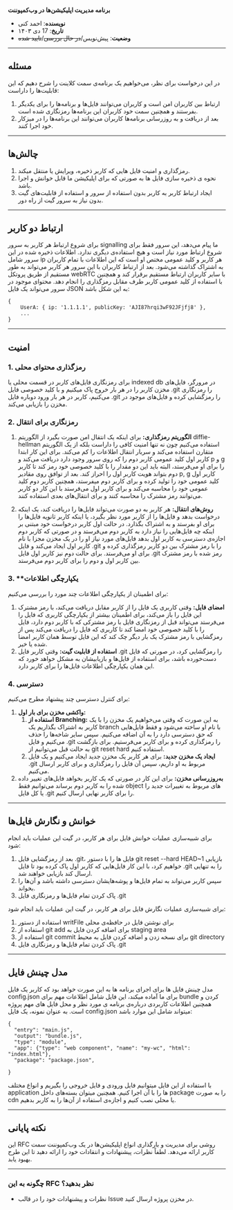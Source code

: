 **برنامه مدیریت اپلیکیشن‌ها در وب‌کمپوننت**

- **نویسنده**: احمد کنی
- **تاریخ**: 17 دی ۱۴۰۳  
- **وضعیت**: پیش‌نویس/~~در حال بررسی~~/~~تایید شده~~


---
## **مسئله**

در این درخواست برای نظر، می‌خواهیم یک برنامه‌ی سمت کلاینت را شرح دهیم که این قابلیت‌ها را داراست:
1. ارتباط بین کاربران امن است و کاربران می‌توانند فایل‌ها و برنامه‌ها را برای یکدیگر بفرستند و همچنین سمت خود کاربران این برنامه‌ها رمزنگاری شده است.
2. بعد از دریافت و به روزرسانی برنامه‌ها کاربران می‌توانند این برنامه‌ها را در میزکار خود اجرا کنند.

---
## **چالش‌ها**

1. رمزگذاری و امنیت فایل هایی که کاربر ذخیره، ویرایش یا منتقل میکند.
2. نحوه ی ذخیره سازی فایل ها به صورتی که برای اپلیکیشن ما قابل خوانش و اجرا باشد.
3. ایجاد ارتباط کاربر به کاربر بدون استفاده از سرور و استفاده از قابلیت‌های گیت بدون نیاز به سرور گیت از راه دور.

---

## **ارتباط دو کاربر**

برای شروع ارتباط هر کاربر به سرور signalling ما پیام می‌دهد، این سرور فقط برای شروع ارتباط مورد نیاز است و هیچ استفاده‌ی دیگری ندارد.
اطلاعات ذخیره شده در این سرور شامل ip هر کاربر و کلید عمومی مختص او است که این اطلاعات با تمام کاربران به اشتراک گذاشته می‌شود.
بعد از ارتباط کاربران با این سرور هر کاربر می‌تواند به طور مستقیم از طریق پروتکل webRTC با سایر کاربران ارتباط مستقیم برقرار کند و همچنین با استفاده از کلید عمومی کاربر طرف مقابل رمزگذاری را انجام دهد.
محتوای موجود در سرور می‌تواند یک فایل JSON به این شکل باشد:
```
{
	UserA: { ip: '1.1.1.1', publicKey: 'AJI87hrqi3wF92JFjfj8' },
	...
}
```

---

## **امنیت**

### 1. **رمزگذاری محتوای محلی**

برای رمزنگاری فایل‌های کاربر در قسمت محلی یا indexed db در مرورگر، فایل‌های مخزن کاربر را در هر بار خروج پاک میکنیم و با کلید خصوصی فایل .git را رمزنگاری می‌کنیم، کاربر در هر بار ورود دوباره فایل .git را رمزگشایی کرده و فایل‌های موجود در مخزن را بازیابی می‌کند.
### 2. **رمزنگاری برای انتقال**

1. **الگوریتم رمزگذاری:** برای اینکه یک انتقال امن صورت بگیرد از الگوریتم diffie-hellman استفاده می‌کنیم چون نه تنها امنیت کافی را داراست بلکه از یک الگوریتم متقارن استفاده می‌کند و سربار انتقال اطلاعات را کم می‌کند. برای این کار ابتدا کاربر اول کلید عمومی کاربر دوم را که روی سرور وجود دارد دریافت می‌کند و p و g را برای او می‌فرستد، البته باید این دو مقدار را با کلید خصوصی خود رمز کند تا کاربر دوم بتواند هویت کاربر اول را احراز کند.
   بعد از توافق روی مقادیر p, g کاربر اول کلید عمومی خود را تولید کرده و برای کاربر دوم میفرستد، همچنین کاربر دوم کلید عمومی خود را محاسبه می‌کند و برای کاربر اول می‌فرستد با این کار دو کاربر می‌توانند رمز مشترک را محاسبه کنند و برای انتقال‌های بعدی استفاده کنند.
   
2. **روش‌های انتقال:** هر کاربر به دو صورت می‌تواند فایل‌ها را دریافت کند، یک اینکه درخواست بدهد و فایل‌ها را از کاربر مورد نظر بگیرد، یا اینکه کاربر ثانویه فایل‌ها را برای او بفرستد و به اشتراک بگذارد. در حالت اول کاربر درخواست خود مبتنی بر اینکه چه فایل‌هایی را نیاز دارد به کاربر دوم می‌فرستد و در صورتی که کاربر دوم اجازه‌ی دسترسی به کاربر اول بدهد فایل‌های مورد نیاز او را در یک مخزن مجزا با نام کاربر اول ایجاد می‌کند و فایل .git را با رمز مشترک بین دو کاربر رمزگذاری کرده و برای او می‌فرستد.
   برای حالت دوم نیز کاربر اول فایل .git رمز شده با رمز مشترک بین کاربر اول و دوم را برای کاربر دوم می‌فرستد.
### 3. **یکپارچگی اطلاعات

برای اطمینان از یکپارچگی اطلاعات چند مورد را بررسی می‌کنیم:
1. **امضای فایل:** وقتی کاربری یک فایل را از کاربر مقابل دریافت می‌کند، با رمز مشترک این فایل را باز می‌کند، برای اطمینان بیشتر از یکپارچگی کاربری که فایل را می‌فرستد می‌تواند قبل از رمزنگاری فایل با رمز مشترکی که با کاربر دوم دارد، فایل را با کلید خصوصی خود امضا کند تا کاربری که فایل را دریافت می‌کند پس از رمزگشایی با رمز مشترک یک بار دیگر چک کند که این فایل توسط همان کاربر امضا شده یا خیر.
2. **استفاده از قابلیت گیت:** وقتی کاربر فایل .git را رمزگشایی کرد، در صورتی که فایل دست‌خورده باشد، برای استفاده از فایل‌ها و بازیابیشان به مشکل خواهد خورد که این همان یکپارچگی اطلاعات فایل‌ها را برای کاربر دارد.
### 4. **دسترسی**

برای کنترل دسترسی چند پیشنهاد مطرح می‌کنیم:
1. **واکشی مخزن برای بار اول:**
	1. **استفاده از Branching:** به این صورت که وقتی می‌خواهیم یک مخزن را با یک کاربر به اشتراک بگذاریم یک branch با نام او ساخته می‌شود و فقط فایل‌هایی که حق دسترسی دارد را به آن اضافه می‌کنیم. سپس سایر شاخه‌ها را حذف می‌کنیم و فایل .git را رمزگذاری کرده و برای کاربر می‌فرستیم. برای بازگشت به حالت قبل می‌توانیم از git reset hard استفاده کنیم.
	2. **ایجاد یک مخزن جدید:** برای هر کاربر یک مخزن جدید ایجاد می‌کنیم و یک فایل .git مربوط به او داریم، سپس آن فایل را رمزگذاری و برای کاربر ارسال می‌کنیم.
2. **به‌روزرسانی مخزن:** برای این کار در صورتی که یک کاربر بخواهد فایل‌های تغییر داده شده را به کاربر دوم برساند می‌توانیم فقط object های مربوط به تغییرات جدید را یا کل فایل .git را برای کاربر نهایی ارسال کنیم.

---

## **خوانش و نگارش فایل‌ها**

برای شبیه‌سازی عملیات خوانش فایل برای هر کاربر، در گیت این عملیات باید انجام شود: 
1. بعد از رمزگشایی فایل .git، فایل ها را با دستور git reset --hard HEAD~1 بازیابی خواهیم کرد، با این کار فایل‌هایی که کاربر اول پاک کرده بود تا فایل .git را به تنهایی ارسال کند بازیابی خواهند شد.
2. سپس کاربر می‌تواند به تمام فایل‌ها و پوشه‌هایشان دسترسی داشته باشد و آن‌ها را بخواند.
3. پاک کردن تمام فایل‌ها و رمزنگاری فایل .git

برای شبیه‌سازی عملیات نگارش فایل برای هر کاربر، در گیت این عملیات باید انجام شود: 
1. استفاده از دستور writFile برای نوشتن فایل در حافظه‌ی محلی
2. استفاده از git add برای اضافه کردن فایل به staging area
3. استفاده از git commit برای نسخه زدن و اضافه کردن فایل به محیط git directory
4. پاک کردن تمام فایل‌ها و رمزنگاری فایل .git

---
## **مدل چینش فایل**

مدل چینش فایل ها برای اجرای برنامه ها به این صورت خواهد بود که کاربر یک فایل config.json برای ما آماده میکند، این فایل شامل اطلاعات مهم برای bundle کردن و همچنین اطلاعات کاربردی درباره‌ی برنامه ی مورد نظر و محل فایل های مهم پروژه است.
به عنوان نمونه، یک فایل config.json میتواند شامل این موارد باشد: 
```
{
  "entry": "main.js",
  "output": "bundle.js",
  "type": "module",
  "app": {"type": "web component", "name": "my-wc", "html": "index.html"},
  "package": "package.json",
  
}
```
با استفاده از این فایل میتوانیم فایل ورودی و فایل خروجی را بگیریم و انواع مختلف application ها را با آن اجرا کنیم. همچنین میتوان بسته‌های داخل package را به صورت cdn یا محلی نصب کنیم و اجازه‌ی استفاده از آن‌ها را به کاربر بدهیم.

---
## **نکته پایانی**

این RFC روشی برای مدیریت و بارگذاری انواع اپلیکیشن‌ها در یک وب‌کمپوننت سمت کاربر ارائه می‌دهد. لطفاً نظرات، پیشنهادات و انتقادات خود را ارائه دهید تا این طرح بهبود یابد.  

---

### **چگونه به این RFC نظر بدهید؟**

- نظرات و پیشنهادات خود را در قالب Issue در مخزن پروژه ارسال کنید.  
